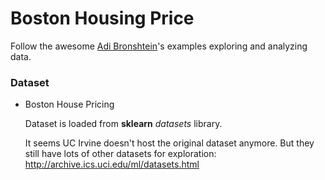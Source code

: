 # Boston Housing Price
Follow the awesome [Adi Bronshtein](https://medium.com/towards-data-science/simple-and-multiple-linear-regression-in-python-c928425168f9)'s examples exploring and analyzing data. 

### Dataset
* Boston House Pricing

   Dataset is loaded from **sklearn** *datasets* library. 
   
   It seems UC Irvine doesn't host the original dataset anymore. But they still have lots of other datasets for exploration: http://archive.ics.uci.edu/ml/datasets.html
